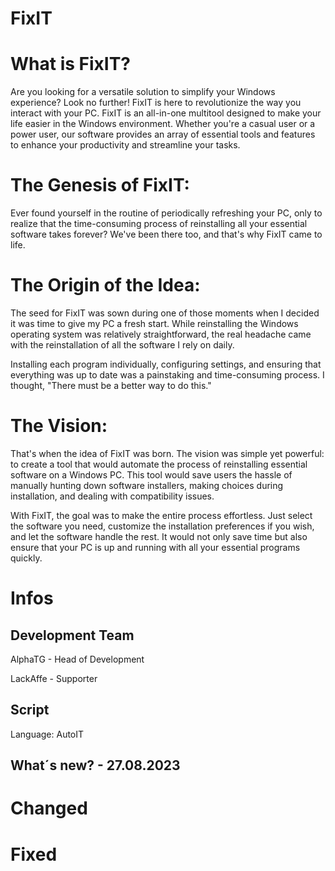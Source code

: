 # FixIT

# What is FixIT?
Are you looking for a versatile solution to simplify your Windows experience? Look no further! FixIT is here to revolutionize the way you interact with your PC.
FixIT is an all-in-one multitool designed to make your life easier in the Windows environment. Whether you're a casual user or a power user, our software provides an array of essential tools and features to enhance your productivity and streamline your tasks.

# The Genesis of FixIT:
Ever found yourself in the routine of periodically refreshing your PC, only to realize that the time-consuming process of reinstalling all your essential software takes forever? We've been there too, and that's why FixIT came to life.

# The Origin of the Idea:
The seed for FixIT was sown during one of those moments when I decided it was time to give my PC a fresh start. While reinstalling the Windows operating system was relatively straightforward, the real headache came with the reinstallation of all the software I rely on daily.

Installing each program individually, configuring settings, and ensuring that everything was up to date was a painstaking and time-consuming process. I thought, "There must be a better way to do this."

# The Vision:
That's when the idea of FixIT was born. The vision was simple yet powerful: to create a tool that would automate the process of reinstalling essential software on a Windows PC. This tool would save users the hassle of manually hunting down software installers, making choices during installation, and dealing with compatibility issues.

With FixIT, the goal was to make the entire process effortless. Just select the software you need, customize the installation preferences if you wish, and let the software handle the rest. It would not only save time but also ensure that your PC is up and running with all your essential programs quickly.


# Infos
## Development Team
AlphaTG - Head of Development

LackAffe - Supporter

## Script
Language: AutoIT

## What´s new? - 27.08.2023
# Changed

# Fixed

